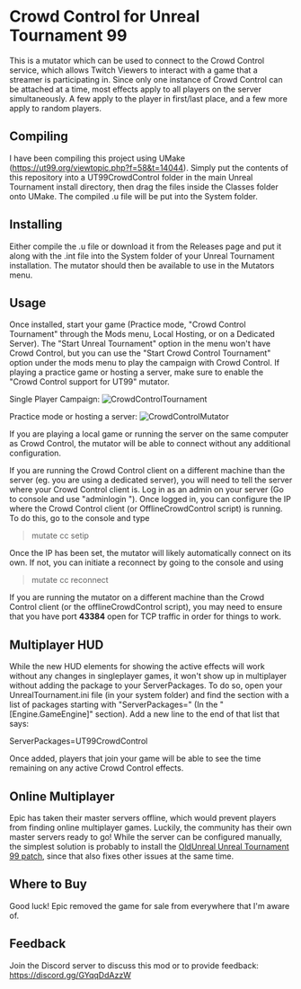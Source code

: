 # Crowd Control for Unreal Tournament 99

This is a mutator which can be used to connect to the Crowd Control service, which allows Twitch Viewers to interact with a game that a streamer is participating in.
Since only one instance of Crowd Control can be attached at a time, most effects apply to all players on the server simultaneously.  A few apply to the player in first/last place, and a few more apply to random players.


## Compiling

I have been compiling this project using UMake (https://ut99.org/viewtopic.php?f=58&t=14044).  Simply put the contents of this repository into a UT99CrowdControl folder in the main Unreal Tournament install directory, then drag the files inside the Classes folder onto UMake.
The compiled .u file will be put into the System folder.


## Installing

Either compile the .u file or download it from the Releases page and put it along with the .int file into the System folder of your Unreal Tournament installation.  The mutator should then be available to use in the Mutators menu.


## Usage

Once installed, start your game (Practice mode, "Crowd Control Tournament" through the Mods menu, Local Hosting, or on a Dedicated Server).  The "Start Unreal Tournament" option in the menu won't have Crowd Control, but you can use the "Start Crowd Control Tournament" option under the mods menu to play the campaign with Crowd Control.  If playing a practice game or hosting a server, make sure to enable the "Crowd Control support for UT99" mutator.

Single Player Campaign:
![CrowdControlTournament](https://user-images.githubusercontent.com/13684088/210175207-f7ad8f07-42f5-4c2a-87ec-d6f3bd288902.png)

Practice mode or hosting a server:
![CrowdControlMutator](https://user-images.githubusercontent.com/13684088/210175358-bd6ad463-c6ba-4ce2-812d-b32e757b59c7.png) 

If you are playing a local game or running the server on the same computer as Crowd Control, the mutator will be able to connect without any additional configuration.

If you are running the Crowd Control client on a different machine than the server (eg. you are using a dedicated server), you will need to tell the server where your Crowd Control client is.  Log in as an admin on your server (Go to console and use "adminlogin <adminpassword>").  Once logged in, you can configure the IP where the Crowd Control client (or OfflineCrowdControl script) is running.  To do this, go to the console and type

> mutate cc setip <ip-address-where-crowd-control-is-running>

Once the IP has been set, the mutator will likely automatically connect on its own.  If not, you can initiate a reconnect by going to the console and using

> mutate cc reconnect
  
If you are running the mutator on a different machine than the Crowd Control client (or the offlineCrowdControl script), you may need to ensure that you have port **43384** open for TCP traffic in order for things to work.

## Multiplayer HUD

While the new HUD elements for showing the active effects will work without any changes in singleplayer games, it won't show up in multiplayer without adding the package to your ServerPackages.  To do so, open your UnrealTournament.ini file (in your system folder) and find the section with a list of packages starting with "ServerPackages=" (In the "[Engine.GameEngine]" section).  Add a new line to the end of that list that says:

ServerPackages=UT99CrowdControl

Once added, players that join your game will be able to see the time remaining on any active Crowd Control effects.

## Online Multiplayer

Epic has taken their master servers offline, which would prevent players from finding online multiplayer games.  Luckily, the community has their own master servers ready to go!  While the server can be configured manually, the simplest solution is probably to install the [OldUnreal Unreal Tournament 99 patch](https://github.com/OldUnreal/UnrealTournamentPatches/releases), since that also fixes other issues at the same time.


## Where to Buy

Good luck!  Epic removed the game for sale from everywhere that I'm aware of.

## Feedback
  
Join the Discord server to discuss this mod or to provide feedback: https://discord.gg/GYqqDdAzzW

  

